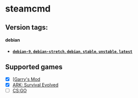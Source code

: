 # steamcmd

## Version tags:

#### debian
* **[`debian-9`, `debian-stretch`, `debian`, `stable`, `unstable`, `latest`](https://github.com/NetherKids/steamcmd/blob/master/debian/stretch/)**

## Supported games 
- [x] [[Garry's Mod](https://github.com/netherkids/steamcmd-gmod)
- [x] [ARK: Survival Evolved](https://github.com/netherkids/steamcmd-ark)
- [ ] [CS:GO](https://github.com/netherkids/steamcmd-csgo)
